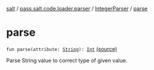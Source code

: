 [salt](../../index.md) / [pass.salt.code.loader.parser](../index.md) / [IntegerParser](index.md) / [parse](./parse.md)

# parse

`fun parse(attribute: `[`String`](https://kotlinlang.org/api/latest/jvm/stdlib/kotlin/-string/index.html)`): `[`Int`](https://kotlinlang.org/api/latest/jvm/stdlib/kotlin/-int/index.html) [(source)](https://github.com/kurbaniec-tgm/salt/tree/master/code/loader/parser/TOMLAttributeParser.kt#L93)

Parse String value to correct type of given value.

